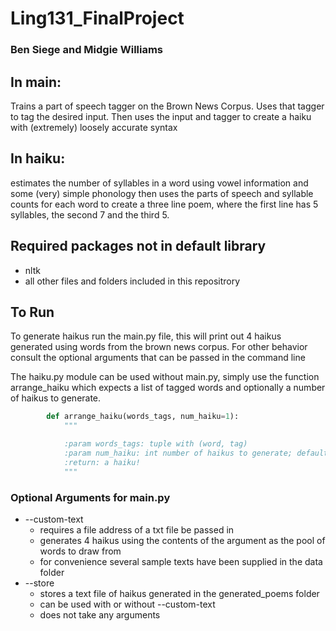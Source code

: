 # Ling131_FinalProject
### Ben Siege and Midgie Williams

## In main:
Trains a part of speech tagger on the Brown News Corpus.
Uses that tagger to tag the desired input.
Then uses the input and tagger to create a haiku with (extremely) loosely accurate syntax

## In haiku:
estimates the number of syllables in a word using vowel information and some (very) simple phonology
then uses the parts of speech and syllable counts for each word to create a three line poem,
where the first line has 5 syllables, the second 7 and the third 5.

## Required packages not in default library
* nltk
* all other files and folders included in this repositrory

## To Run
To generate haikus run the main.py file, this will print out 4 haikus generated using words
from the brown news corpus. For other behavior consult the optional arguments that can be passed in the command line

The haiku.py module can be used without main.py, simply use the function arrange_haiku which expects a list of tagged
words and optionally a number of haikus to generate.
```python
        def arrange_haiku(words_tags, num_haiku=1):
            """

            :param words_tags: tuple with (word, tag)
            :param num_haiku: int number of haikus to generate; default is 1
            :return: a haiku!
            """
```

### Optional Arguments for main.py
* --custom-text
    * requires a file address of a txt file be passed in
    * generates 4 haikus using the contents of the argument as the pool of words to draw from
    * for convenience several sample texts have been supplied in the data folder
* --store
    * stores a text file of haikus generated in the generated_poems folder
    * can be used with or without --custom-text
    * does not take any arguments